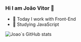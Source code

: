 ### Hi I am João Vitor  👋

- 🔭 Today I work with Front-End
- 🌱 Studying JavaScript

![Joao´s GitHub stats](https://github-readme-stats.vercel.app/api?username=JoaoVitorcan&show_icons=true&theme=radical)
